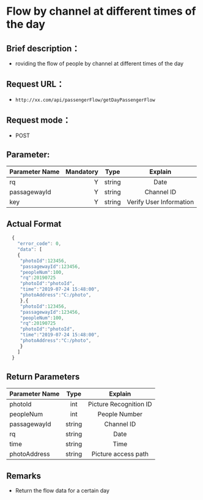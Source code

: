 #  Flow by channel at different times of the day
## Brief description：
- roviding the flow of people by channel at different times of the day
## Request URL：
- `http://xx.com/api/passengerFlow/getDayPassengerFlow`
## Request mode：
- POST
## Parameter:
Parameter Name  | Mandatory   |  Type  |  Explain  |
-------| -----:  | :----:  | :----:  |
rq  | 	Y   |   	string    |  	Date     |
passagewayId |  Y   |   	string   |  Channel ID    |
key        |    Y    |  	string  |  Verify User Information    |
## Actual Format
```javascript
  {
    "error_code": 0,
    "data": [
    {
     "photoId":123456,
     "passagewayId":123456,
     "peopleNum":100,
     "rq":20190725
     "photoId":"photoId",
     "time":"2019-07-24 15:48:00",
     "photoAddress":"C:/photo",
     },{
     "photoId":123456,
     "passagewayId":123456,
     "peopleNum":100,
     "rq":20190725
     "photoId":"photoId",
     "time":"2019-07-24 15:48:00",
     "photoAddress":"C:/photo",
     }
    ]
  }
```
## Return Parameters
Parameter Name  |  Type |  Explain  |
-------| :----:  | :----:  |
photoId  | int    |  	Picture Recognition ID    |
peopleNum |  int   |  People Number    |
passagewayId |    string  |  Channel ID   |
rq |    string  |  Date    |
time |    string  |  	Time    |
photoAddress |    string  |  	Picture access path    |
## Remarks
- Return the flow data for a certain day
